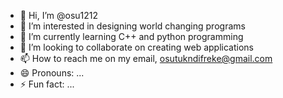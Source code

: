 - 👋 Hi, I’m @osu1212
- 👀 I’m interested in designing world changing programs 
- 🌱 I’m currently learning C++ and python programming 
- 💞️ I’m looking to collaborate on creating web applications 
- 📫 How to reach me on my email, osutukndifreke@gmail.com
- 😄 Pronouns: ...
- ⚡ Fun fact: ...

<!---
osu1212/osu1212 is a ✨ special ✨ repository because its `README.md` (this file) appears on your GitHub profile.
You can click the Preview link to take a look at your changes.
--->

